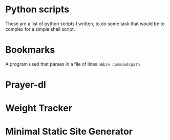 # Python scripts
These are a list of python scripts I written, to do some task that would be to complex for a simple shell script.

# Bookmarks
A program used that parses in a file of lines `abbrv command/path` 

# Prayer-dl


# Weight Tracker

# Minimal Static Site Generator

